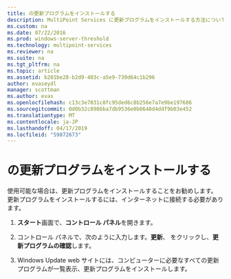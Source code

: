 ```yaml
---
title: の更新プログラムをインストールする
description: MultiPoint Services に更新プログラムをインストールする方法について説明します
ms.custom: na
ms.date: 07/22/2016
ms.prod: windows-server-threshold
ms.technology: multipoint-services
ms.reviewer: na
ms.suite: na
ms.tgt_pltfrm: na
ms.topic: article
ms.assetid: b201be28-b2d9-403c-a5e9-739d64c1b296
author: evaseydl
manager: scottman
ms.author: evas
ms.openlocfilehash: c13c3e7031c8fc95ded6c8b256e7a7e9be197606
ms.sourcegitcommit: 0d0b32c8986ba7db9536e0b8648d4ddf9b03e452
ms.translationtype: MT
ms.contentlocale: ja-JP
ms.lasthandoff: 04/17/2019
ms.locfileid: "59872673"
---
```

# <a name="install-updates"></a>の更新プログラムをインストールする
使用可能な場合は、更新プログラムをインストールすることをお勧めします。 更新プログラムをインストールするには、インターネットに接続する必要があります。  

1.  **スタート**画面で、**コントロール パネル**を開きます。  
  
2.  コントロール パネルで、次のように入力します。**更新**、 をクリックし、**更新プログラムの確認**します。  
  
3.  Windows Update web サイトには、コンピューターに必要なすべての更新プログラムが一覧表示、更新プログラムをインストールします。  
  
